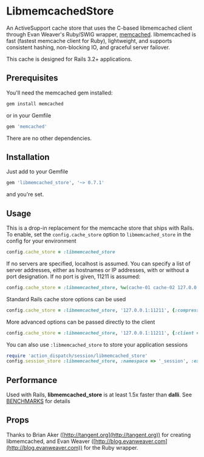 # LibmemcachedStore

An ActiveSupport cache store that uses the C-based libmemcached client through Evan Weaver's Ruby/SWIG wrapper, [memcached](https://github.com/evan/memcached). libmemcached is fast (fastest memcache client for Ruby), lightweight, and supports consistent hashing, non-blocking IO, and graceful server failover.

This cache is designed for Rails 3.2+ applications.

## Prerequisites

You'll need the memcached gem installed:

```ruby
gem install memcached
```

or in your Gemfile

```ruby
gem 'memcached'
```

There are no other dependencies.

## Installation

Just add to your Gemfile

```ruby
gem 'libmemcached_store', '~> 0.7.1'
```

and you're set.

## Usage

This is a drop-in replacement for the memcache store that ships with Rails. To
enable, set the `config.cache_store` option to `libmemcached_store`
in the config for your environment

```ruby
config.cache_store = :libmemcached_store
```

If no servers are specified, localhost is assumed. You can specify a list of
server addresses, either as hostnames or IP addresses, with or without a port
designation. If no port is given, 11211 is assumed:

```ruby
config.cache_store = :libmemcached_store, %w(cache-01 cache-02 127.0.0.1:11212)
```

Standard Rails cache store options can be used

```ruby
config.cache_store = :libmemcached_store, '127.0.0.1:11211', {:compress => true, :expires_in => 3600}
```

More advanced options can be passed directly to the client

```ruby
config.cache_store = :libmemcached_store, '127.0.0.1:11211', {:client => { :binary_protocol => true, :no_block => true }}
```

You can also use `:libmemcached_store` to store your application sessions

```ruby
require 'action_dispatch/session/libmemcached_store'
config.session_store :libmemcached_store, :namespace => '_session', :expire_after => 1800
```

## Performance

Used with Rails, __libmemcached_store__ is at least 1.5x faster than __dalli__. See [BENCHMARKS](https://github.com/ccocchi/libmemcached_store/blob/master/BENCHMARKS)
for details

## Props

Thanks to Brian Aker ([http://tangent.org](http://tangent.org)) for creating libmemcached, and Evan
Weaver ([http://blog.evanweaver.com](http://blog.evanweaver.com)) for the Ruby wrapper.
